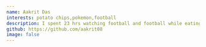 ```yaml
---
name: Aakrit Das
interests: potato chips,pokemon,football
description: I spent 23 hrs watching football and football while eating potato chips yesterday
github: https://github.com/aakrit08
image: false
---
```

